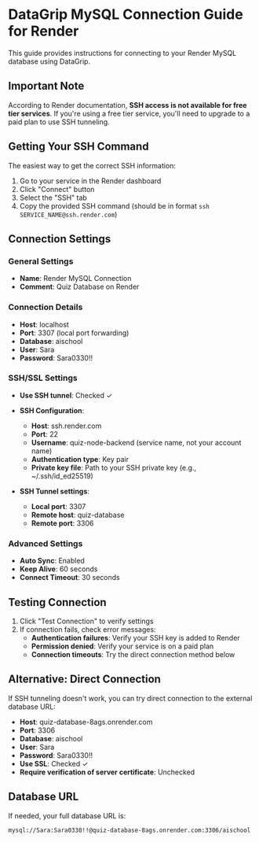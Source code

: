 # DataGrip MySQL Connection Guide for Render

This guide provides instructions for connecting to your Render MySQL database using DataGrip.

## Important Note

According to Render documentation, **SSH access is not available for free tier services**. If you're using a free tier service, you'll need to upgrade to a paid plan to use SSH tunneling.

## Getting Your SSH Command

The easiest way to get the correct SSH information:
1. Go to your service in the Render dashboard
2. Click "Connect" button
3. Select the "SSH" tab
4. Copy the provided SSH command (should be in format `ssh SERVICE_NAME@ssh.render.com`)

## Connection Settings

### General Settings
- **Name**: Render MySQL Connection
- **Comment**: Quiz Database on Render

### Connection Details
- **Host**: localhost
- **Port**: 3307 (local port forwarding)
- **Database**: aischool
- **User**: Sara
- **Password**: Sara0330!!

### SSH/SSL Settings
- **Use SSH tunnel**: Checked ✓
- **SSH Configuration**:
  - **Host**: ssh.render.com
  - **Port**: 22
  - **Username**: quiz-node-backend (service name, not your account name)
  - **Authentication type**: Key pair
  - **Private key file**: Path to your SSH private key (e.g., ~/.ssh/id_ed25519)

- **SSH Tunnel settings**:
  - **Local port**: 3307
  - **Remote host**: quiz-database
  - **Remote port**: 3306

### Advanced Settings
- **Auto Sync**: Enabled
- **Keep Alive**: 60 seconds
- **Connect Timeout**: 30 seconds

## Testing Connection

1. Click "Test Connection" to verify settings
2. If connection fails, check error messages:
   - **Authentication failures**: Verify your SSH key is added to Render
   - **Permission denied**: Verify your service is on a paid plan
   - **Connection timeouts**: Try the direct connection method below

## Alternative: Direct Connection

If SSH tunneling doesn't work, you can try direct connection to the external database URL:

- **Host**: quiz-database-8ags.onrender.com
- **Port**: 3306
- **Database**: aischool
- **User**: Sara
- **Password**: Sara0330!!
- **Use SSL**: Checked ✓
- **Require verification of server certificate**: Unchecked

## Database URL

If needed, your full database URL is:

```
mysql://Sara:Sara0330!!@quiz-database-8ags.onrender.com:3306/aischool
``` 